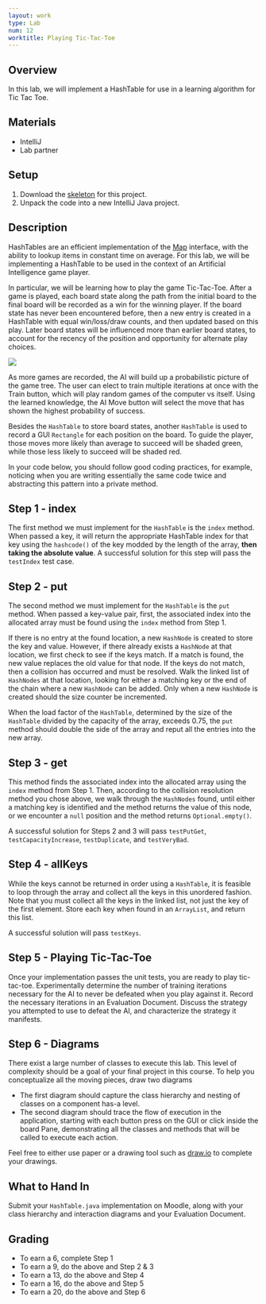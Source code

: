 ```yaml
---
layout: work
type: Lab
num: 12
worktitle: Playing Tic-Tac-Toe
---
```


## Overview

In this lab, we will implement a HashTable for use in a learning
algorithm for Tic Tac Toe.

## Materials

-   IntelliJ
-   Lab partner

## Setup

1.  Download the [skeleton](../code/hashtictactoe.zip) for this project.
2.  Unpack the code into a new IntelliJ Java project.

## Description

HashTables are an efficient implementation of the
[Map](https://docs.oracle.com/javase/8/docs/api/java/util/Map.html)
interface, with the ability to lookup items in constant time on average.
For this lab, we will be implementing a HashTable to be used in the
context of an Artificial Intelligence game player.

In particular, we will be learning how to play the game Tic-Tac-Toe. After
a game is played, each board state along the path from the initial board
to the final board will be recorded as a win for the winning player. If
the board state has never been encountered before, then a new entry is
created in a HashTable with equal win/loss/draw counts, and then updated
based on this play. Later board states will be influenced more than
earlier board states, to account for the recency of the position and
opportunity for alternate play choices.

![](../images/tictactoe.png)

As more games are recorded, the AI will build up a probabilistic picture
of the game tree. The user can elect to train multiple iterations at
once with the Train button, which will play random games of the computer
vs itself. Using the learned knowledge, the AI Move button will select
the move that has shown the highest probability of success.

Besides the `HashTable` to store board states, another `HashTable` is used
to record a GUI `Rectangle` for each position on the board. To guide the
player, those moves more likely than average to succeed will be shaded
green, while those less likely to succeed will be shaded red.

In your code below, you should follow good coding practices, for
example, noticing when you are writing essentially the same code twice
and abstracting this pattern into a private method.

## Step 1 - index

The first method we must implement for the `HashTable` is the `index`
method. When passed a key, it will return the appropriate HashTable
index for that key using the `hashcode()` of the key modded by the length
of the array, **then taking the absolute value**. A successful solution
for this step will pass the `testIndex` test case.

## Step 2 - put

The second method we must implement for the `HashTable` is the `put` method.
When passed a key-value pair, first, the associated index into the
allocated array must be found using the `index` method from Step 1.

If there is no entry at the found location, a new `HashNode` is created to
store the key and value. However, if there already exists a `HashNode` at
that location, we first check to see if the keys match. If a match is
found, the new value replaces the old value for that node. If the keys
do not match, then a collision has occurred and must be resolved. Walk
the linked list of `HashNodes` at that location, looking for either a
matching key or the end of the chain where a new `HashNode` can be added.
Only when a new `HashNode` is created should the size counter be
incremented.

When the load factor of the `HashTable`, determined by the size of the
`HashTable` divided by the capacity of the array, exceeds 0.75, the `put`
method should double the side of the array and reput all the entries
into the new array.

## Step 3 - get

This method finds the associated index into the allocated array using
the `index` method from Step 1. Then, according to the collision
resolution method you chose above, we walk through the `HashNodes` found,
until either a matching key is identified and the method returns the
value of this node, or we encounter a `null` position and the method
returns `Optional.empty()`.

A successful solution for Steps 2 and 3 will pass `testPutGet`,
`testCapacityIncrease`, `testDuplicate`, and `testVeryBad`.

## Step 4 - allKeys

While the keys cannot be returned in order using a `HashTable`, it is
feasible to loop through the array and collect all the keys in this
unordered fashion. Note that you must collect all the keys in the linked
list, not just the key of the first element. Store each key when found
in an `ArrayList`, and return this list.

A successful solution will pass `testKeys`.

## Step 5 - Playing Tic-Tac-Toe

Once your implementation passes the unit tests, you are ready to play
tic-tac-toe. Experimentally determine the number of training iterations
necessary for the AI to never be defeated when you play against it.
Record the necessary iterations in an Evaluation Document. Discuss the
strategy you attempted to use to defeat the AI, and characterize the
strategy it manifests.

## Step 6 - Diagrams

There exist a large number of classes to execute this lab. This level of
complexity should be a goal of your final project in this course. To
help you conceptualize all the moving pieces, draw two diagrams

* The first diagram should capture the class hierarchy and nesting of classes on a component
  has-a level.
* The second diagram should trace the flow of execution in
the application, starting with each button press on the GUI or click
inside the board Pane, demonstrating all the classes and methods that
will be called to execute each action.

Feel free to either use paper or a drawing tool such as
[draw.io](http://draw.io) to complete your drawings.

## What to Hand In

Submit your `HashTable.java` implementation on Moodle, along with your
class hierarchy and interaction diagrams and your Evaluation Document.

## Grading

* To earn a 6, complete Step 1
* To earn a 9, do the above and Step 2 & 3
* To earn a 13, do the above and Step 4
* To earn a 16, do the above and Step 5
* To earn a 20, do the above and Step 6
